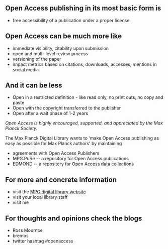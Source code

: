 Open Access publishing in its most basic form is
---

 - free accessibility of a publication under a proper license


Open Access can be much more like
---

 - immediate visibility, citability upon submission
 - open and multi-level review process
 - versioning of the paper
 - impact metrics based on citations, downloads, accesses, mentions in social media 


And it can be less
---

 - Open in a restricted definition - like read only, no print outs, no copy and paste
 - Open with the copyright transferred to the publisher
 - Open after a wait phase of 1-2 years


*Open Access is highly encouraged, supported, and appreciated by the Max
Planck Society.*

The Max Planck Digital Library wants to 'make Open Access publishing as easy as possible for Max Planck authors' by maintaining

 - agreements with Open Access Publishers 
 - MPG.PuRe -- a repository for Open Access publications
 - EDMOND -- a repository for Open Access data collections


For more and concrete information
---

 - visit the [MPG digital library website](http://www.mpdl.mpg.de/)
 - visit your local library staff
 - visit me

For thoughts and opinions check the blogs
---
 - Ross Mournce
 - brembs
 - twitter hashtag #openaccess
